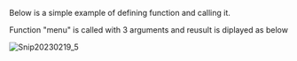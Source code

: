 Below is a simple example of defining function and calling it.

Function "menu" is called with 3 arguments and reusult is diplayed as below


![Snip20230219_5](https://user-images.githubusercontent.com/93876736/219965117-985c270f-7d6e-495e-83a9-43cd4db5d112.png)
